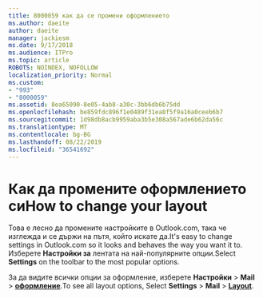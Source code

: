 ```yaml
---
title: 8000059 как да се промени оформлението
ms.author: daeite
author: daeite
manager: jackiesm
ms.date: 9/17/2018
ms.audience: ITPro
ms.topic: article
ROBOTS: NOINDEX, NOFOLLOW
localization_priority: Normal
ms.custom:
- "993"
- "8000059"
ms.assetid: 8ea65090-8e05-4ab8-a30c-3bb6db6b75dd
ms.openlocfilehash: be859fdc896f1e0489f31ea8f5f9a16a0ceeb6b7
ms.sourcegitcommit: 1d98db8acb9959aba3b5e308a567ade6b62da56c
ms.translationtype: MT
ms.contentlocale: bg-BG
ms.lasthandoff: 08/22/2019
ms.locfileid: "36541692"
---
```

# <a name="how-to-change-your-layout"></a><span data-ttu-id="d627d-102">Как да промените оформлението си</span><span class="sxs-lookup"><span data-stu-id="d627d-102">How to change your layout</span></span>

<span data-ttu-id="d627d-103">Това е лесно да промените настройките в Outlook.com, така че изглежда и се държи на пътя, който искате да.</span><span class="sxs-lookup"><span data-stu-id="d627d-103">It's easy to change settings in Outlook.com so it looks and behaves the way you want it to.</span></span> <span data-ttu-id="d627d-104">Изберете **Настройки за** лентата на най-популярните опции.</span><span class="sxs-lookup"><span data-stu-id="d627d-104">Select **Settings** on the toolbar to the most popular options.</span></span>

<span data-ttu-id="d627d-105">За да видите всички опции за оформление, изберете **Настройки** > **Mail** > [**оформление**](https://outlook.live.com/mail/options/mail/layout).</span><span class="sxs-lookup"><span data-stu-id="d627d-105">To see all layout options, Select **Settings** > **Mail** > [**Layout**](https://outlook.live.com/mail/options/mail/layout).</span></span>
  